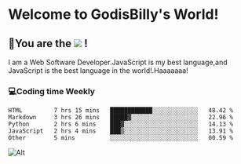 # Welcome to GodisBilly's World!
## :partying_face:You are the  ![](https://visitor-badge.glitch.me/badge?page_id=Godisbilly.readme) !
I am a Web Software Developer.JavaScript is my best language,and JavaScript is the best language in the world!.Haaaaaaa!
### :computer:Coding time Weekly
  <!--START_SECTION:waka-->
```text
HTML         7 hrs 15 mins   ████████████░░░░░░░░░░░░░   48.42 % 
Markdown     3 hrs 26 mins   █████▓░░░░░░░░░░░░░░░░░░░   22.96 % 
Python       2 hrs 6 mins    ███▓░░░░░░░░░░░░░░░░░░░░░   14.13 % 
JavaScript   2 hrs 4 mins    ███▒░░░░░░░░░░░░░░░░░░░░░   13.91 % 
Other        5 mins          ░░░░░░░░░░░░░░░░░░░░░░░░░   00.59 % 
```
<!--END_SECTION:waka-->
![Alt](https://repobeats.axiom.co/api/embed/eeff64f6cf3d966257bdb597911b88a4c137d508.svg "Repobeats analytics image")
